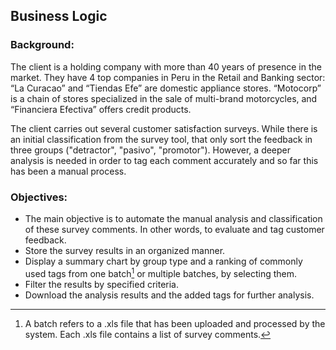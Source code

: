 ## Business Logic

### Background:
The client is a holding company with more than 40 years of presence in the market. They have 4 top companies in Peru in the Retail and Banking sector: “La Curacao” and “Tiendas Efe” are domestic appliance stores. “Motocorp” is a chain of stores specialized in the sale of multi-brand motorcycles, and “Financiera Efectiva” offers credit products.

The client carries out several customer satisfaction surveys.
While there is an initial classification from the survey tool, that only sort the feedback in three groups ("detractor", "pasivo", "promotor"). However, a deeper analysis is needed in order to tag each comment accurately and so far this has been a manual process.

### Objectives:
- The main objective is to automate the manual analysis and classification of these survey comments. In other words, to evaluate and tag customer feedback.
- Store the survey results in an organized manner.
- Display a summary chart by group type and a ranking of commonly used tags from one batch[^1] or multiple batches, by selecting them.
- Filter the results by specified criteria.
- Download the analysis results and the added tags for further analysis.

[^1]: A batch refers to a .xls file that has been uploaded and processed by the system. Each .xls file contains a list of survey comments.
